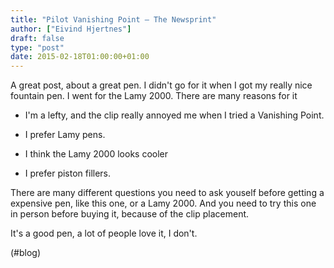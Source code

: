 ```yaml
---
title: "Pilot Vanishing Point – The Newsprint"
author: ["Eivind Hjertnes"]
draft: false
type: "post"
date: 2015-02-18T01:00:00+01:00
---
```


A great post, about a great pen. I didn't go for it when I got my really
nice fountain pen. I went for the Lamy 2000. There are many reasons for
it

-   I'm a lefty, and the clip really annoyed me when I tried a Vanishing
    Point.

-   I prefer Lamy pens.

-   I think the Lamy 2000 looks cooler

-   I prefer piston fillers.

There are many different questions you need to ask youself before
getting a expensive pen, like this one, or a Lamy 2000. And you need to
try this one in person before buying it, because of the clip placement.

It's a good pen, a lot of people love it, I don't.

(#blog)
